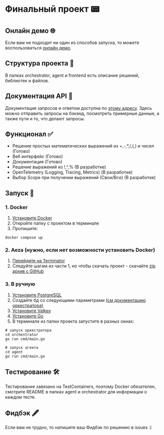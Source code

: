 # Финальный проект 📟

## Онлайн демо 🌐
Если вам не подходит ни один из способов запуска, то можете воспользоваться [онлайн демо](https://calc.lxft.tech/).

## Структура проекта 📁
В папках orchestrator, agent и frontend есть описание решений, библиотек и файлов.

## Документация API 📃
Документация запросов и ответом доступна по [этому адресу](https://calc-backend.lxft.tech/docs#/).
Здесь можно отправить запросы на бэкэнд, посмотреть примерные данные, а также пути и то, что делают запросы.

## Функционал ✅
- Решение простых математических выражений из +,-,*,/,(,) и чисел (Готово)
- Веб интерфейс (Готово)
- Документация (Готово)
- Решение выражений из !,^,% (В разработке)
- OpenTelemetry (Logging, Tracing, Metrics) (В разработке)
- Выбор Scope при получении выражений (Свои/Все) (В разработке)

## Запуск 🚀
### 1. Docker
1. [Установите Docker](https://www.docker.com/products/docker-desktop/)
2. Откройте папку с проектом в терминале
3. Пропишите:
```shell
docker compose up
```
### 2. Aeza (нужно, если нет возможности установить Docker)
1. [Перейдите на Terminator](https://terminator.aeza.net/ru/)
2. Следуйте шагам из части 1, но чтобы скачать проект - скачайте [zip архив с GitHub](https://github.com/linuxfight/yndxFinal/archive/refs/heads/main.zip)
### 3. В ручную
1. [Установите PostgreSQL](https://www.pgadmin.org/)
2. Создайте бд со следующими параметрами [(см документацию оркестратора)](./orchestrator/README.md)
3. [Установите Valkey](https://valkey.io/topics/installation/)
4. [Установите Go](https://go.dev/doc/install)
5. В терминале из папки проекта запустите в разных окнах:
```shell
# запуск оркестратора
cd orchestrator
go run cmd/main.go

# запуск агента
cd agent
go run cmd/main.go
```

## Тестирование 🛠
Тестирование завязано на TestContainers, поэтому Docker обязателен, смотрите README в папках agent и orchestrator для информации о каждом тесте.


## Фидбэк 🖋
Если вам не трудно, то напишите ваш Фидбэк по решению в issues :)

